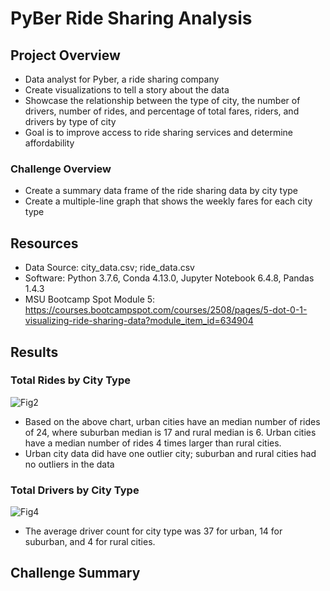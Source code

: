 # PyBer Ride Sharing Analysis

## Project Overview
- Data analyst for Pyber, a ride sharing company 
- Create visualizations to tell a story about the data
- Showcase the relationship between the type of city, the number of drivers, number of rides, and percentage of total fares, riders, and drivers by type of city
- Goal is to improve access to ride sharing services and determine affordability


### Challenge Overview
- Create a summary data frame of the ride sharing data by city type
- Create a multiple-line graph that shows the weekly fares for each city type

## Resources
- Data Source: city_data.csv; ride_data.csv
- Software: Python 3.7.6, Conda 4.13.0, Jupyter Notebook 6.4.8, Pandas 1.4.3
- MSU Bootcamp Spot Module 5: https://courses.bootcampspot.com/courses/2508/pages/5-dot-0-1-visualizing-ride-sharing-data?module_item_id=634904

## Results

### Total Rides by City Type
![Fig2](https://user-images.githubusercontent.com/104038813/178518395-8f56e4e4-d136-4c6f-86ab-41d8c8a20fd3.png)

- Based on the above chart, urban cities have an median number of rides of 24, where suburban median is 17 and rural median is 6. Urban cities have a median number of rides 4 times larger than rural cities. 
- Urban city data did have one outlier city; suburban and rural cities had no outliers in the data

### Total Drivers by City Type

![Fig4](https://user-images.githubusercontent.com/104038813/178519522-e0dfe0a6-6e43-45d7-891f-468fcee7b251.png)

- The average driver count for city type was 37 for urban, 14 for suburban, and 4 for rural cities. 



## Challenge Summary

